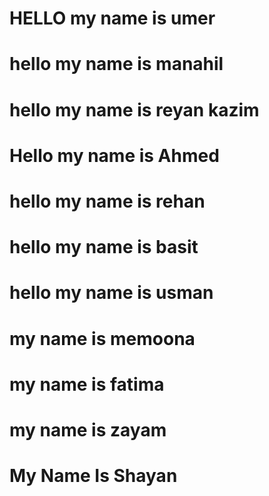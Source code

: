 <h1>HELLO my name is umer </h1>
<h1>hello my name is manahil</h1>
<h1>hello my name is reyan kazim</h1>
<h1>Hello my name is Ahmed</h1>
<h1>hello my name is rehan</h1>
<h1>hello my name is basit</h1>
<h1>hello my name is usman</h1>
<h1>my name is memoona</h1>
<h1>my name is fatima</h1>
<h1>my name is zayam</h1>
<h1>My Name Is Shayan</h1>

